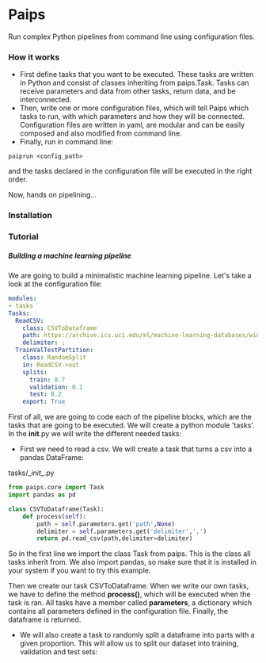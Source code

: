 # Paips
Run complex Python pipelines from command line using configuration files.

### How it works
- First define tasks that you want to be executed. These tasks are written in Python and consist of classes inheriting from paips.Task. Tasks can receive parameters and data from other tasks, return data, and be interconnected.
- Then, write one or more configuration files, which will tell Paips which tasks to run, with which parameters and how they will be connected. Configuration files are written in yaml, are modular and can be easily composed and also modified from command line.
- Finally, run in command line:
```
paiprun <config_path>
```
and the tasks declared in the configuration file will be executed in the right order.

Now, hands on pipelining...

### Installation


### Tutorial

##### Building a machine learning pipeline

We are going to build a minimalistic machine learning pipeline.
Let's take a look at the configuration file:

```yaml
modules:
- tasks
Tasks:
  ReadCSV:
    class: CSVToDataframe
    path: https://archive.ics.uci.edu/ml/machine-learning-databases/wine-quality/winequality-red.csv
    delimiter: ;
  TrainValTestPartition:
    class: RandomSplit
    in: ReadCSV->out
    splits:
      train: 0.7
      validation: 0.1
      test: 0.2
    export: True
```
First of all, we are going to code each of the pipeline blocks, which are the tasks that are going to be executed. We will create a python module 'tasks'.
In the __init__.py we will write the different needed tasks:

- First we need to read a csv. We will create a task that turns a csv into a pandas DataFrame:

tasks/\__init__.py
```python
from paips.core import Task
import pandas as pd

class CSVToDataframe(Task):
    def process(self):
        path = self.parameters.get('path',None)
        delimiter = self.parameters.get('delimiter',',')
        return pd.read_csv(path,delimiter=delimiter)
```

So in the first line we import the class Task from paips. This is the class all tasks inherit from. We also import pandas, so make sure that it is installed in your system if you want to try this example.

Then we create our task CSVToDataframe. When we write our own tasks, we have to define the method **process()**, which will be executed when the task is ran. All tasks have a member called **parameters**, a dictionary which contains all parameters defined in the configuration file. Finally, the dataframe is returned.

- We will also create a task to randomly split a dataframe into parts with a given proportion. This will allow us to split our dataset into training, validation and test sets:






